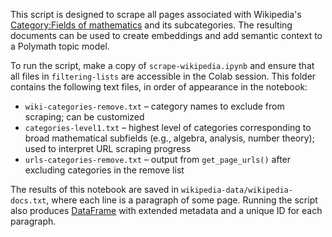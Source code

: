 This script is designed to scrape all pages associated with Wikipedia's [Category:Fields of mathematics](https://en.wikipedia.org/wiki/Category:Fields_of_mathematics) and its subcategories. The resulting documents can be used to create embeddings and add semantic context to a Polymath topic model.

To run the script, make a copy of `scrape-wikipedia.ipynb` and ensure that all files in `filtering-lists` are accessible in the Colab session. This folder contains the following text files, in order of appearance in the notebook:

- `wiki-categories-remove.txt` – category names to exclude from scraping; can be customized
- `categories-level1.txt` – highest level of categories corresponding to broad mathematical subfields (e.g., algebra, analysis, number theory); used to interpret URL scraping progress
- `urls-categories-remove.txt` – output from `get_page_urls()` after excluding categories in the remove list

The results of this notebook are saved in `wikipedia-data/wikipedia-docs.txt`, where each line is a paragraph of some page. Running the script also produces [DataFrame](https://pandas.pydata.org/docs/reference/api/pandas.DataFrame.html) with extended metadata and a unique ID for each paragraph.
